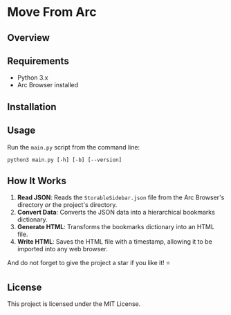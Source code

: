 # Move From Arc

## Overview

## Requirements

- Python 3.x
- Arc Browser installed

## Installation

## Usage

Run the `main.py` script from the command line:

```
python3 main.py [-h] [-b] [--version]
```

## How It Works

1. **Read JSON**: Reads the `StorableSidebar.json` file from the Arc Browser's directory *or* the project's directory.
2. **Convert Data**: Converts the JSON data into a hierarchical bookmarks dictionary.
3. **Generate HTML**: Transforms the bookmarks dictionary into an HTML file.
4. **Write HTML**: Saves the HTML file with a timestamp, allowing it to be imported into any web browser.

And do not forget to give the project a star if you like it! :star:

## License

This project is licensed under the MIT License.
